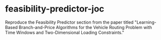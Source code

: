 # feasibility-predictor-joc

Reproduce the Feasibility Predictor section from the paper titled "Learning-Based Branch-and-Price Algorithms for the Vehicle Routing Problem with Time Windows and Two-Dimensional Loading Constraints."
